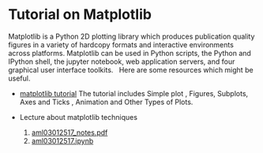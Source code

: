 # Tutorial on Matplotlib
Matplotlib is a Python 2D plotting library which produces publication quality figures in a variety of hardcopy formats and interactive environments across platforms. Matplotlib can be used in Python scripts, the Python and IPython shell, the jupyter notebook, web application servers, and four graphical user interface toolkits.
 
Here are some resources which might be useful.

* [matplotlib tutorial](https://github.com/rougier/matplotlib-tutorial)
   The tutorial includes Simple plot , Figures, Subplots, Axes and Ticks , Animation and Other Types of Plots. 
   
* Lecture about matplotlib techniques
   1. [aml03012517_notes.pdf](https://github.com/KunyiLiu/Crime-Map/blob/master/aml03012517_notes.pdf)
   2. [aml03012517.ipynb](https://github.com/KunyiLiu/Crime-Map/blob/master/aml03012517.ipynb)

